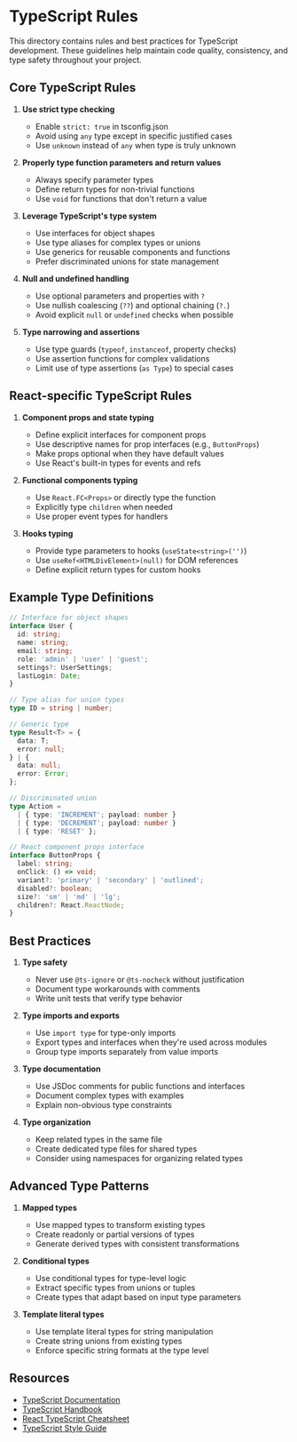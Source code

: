 # TypeScript Rules

This directory contains rules and best practices for TypeScript development. These guidelines help maintain code quality, consistency, and type safety throughout your project.

## Core TypeScript Rules

1. **Use strict type checking**
   - Enable `strict: true` in tsconfig.json
   - Avoid using `any` type except in specific justified cases
   - Use `unknown` instead of `any` when type is truly unknown

2. **Properly type function parameters and return values**
   - Always specify parameter types
   - Define return types for non-trivial functions
   - Use `void` for functions that don't return a value

3. **Leverage TypeScript's type system**
   - Use interfaces for object shapes
   - Use type aliases for complex types or unions
   - Use generics for reusable components and functions
   - Prefer discriminated unions for state management

4. **Null and undefined handling**
   - Use optional parameters and properties with `?`
   - Use nullish coalescing (`??`) and optional chaining (`?.`)
   - Avoid explicit `null` or `undefined` checks when possible

5. **Type narrowing and assertions**
   - Use type guards (`typeof`, `instanceof`, property checks)
   - Use assertion functions for complex validations
   - Limit use of type assertions (`as Type`) to special cases

## React-specific TypeScript Rules

1. **Component props and state typing**
   - Define explicit interfaces for component props
   - Use descriptive names for prop interfaces (e.g., `ButtonProps`)
   - Make props optional when they have default values
   - Use React's built-in types for events and refs

2. **Functional components typing**
   - Use `React.FC<Props>` or directly type the function
   - Explicitly type `children` when needed
   - Use proper event types for handlers

3. **Hooks typing**
   - Provide type parameters to hooks (`useState<string>('')`)
   - Use `useRef<HTMLDivElement>(null)` for DOM references
   - Define explicit return types for custom hooks

## Example Type Definitions

```typescript
// Interface for object shapes
interface User {
  id: string;
  name: string;
  email: string;
  role: 'admin' | 'user' | 'guest';
  settings?: UserSettings;
  lastLogin: Date;
}

// Type alias for union types
type ID = string | number;

// Generic type
type Result<T> = {
  data: T;
  error: null;
} | {
  data: null;
  error: Error;
};

// Discriminated union
type Action = 
  | { type: 'INCREMENT'; payload: number }
  | { type: 'DECREMENT'; payload: number }
  | { type: 'RESET' };

// React component props interface
interface ButtonProps {
  label: string;
  onClick: () => void;
  variant?: 'primary' | 'secondary' | 'outlined';
  disabled?: boolean;
  size?: 'sm' | 'md' | 'lg';
  children?: React.ReactNode;
}
```

## Best Practices

1. **Type safety**
   - Never use `@ts-ignore` or `@ts-nocheck` without justification
   - Document type workarounds with comments
   - Write unit tests that verify type behavior

2. **Type imports and exports**
   - Use `import type` for type-only imports
   - Export types and interfaces when they're used across modules
   - Group type imports separately from value imports

3. **Type documentation**
   - Use JSDoc comments for public functions and interfaces
   - Document complex types with examples
   - Explain non-obvious type constraints

4. **Type organization**
   - Keep related types in the same file
   - Create dedicated type files for shared types
   - Consider using namespaces for organizing related types

## Advanced Type Patterns

1. **Mapped types**
   - Use mapped types to transform existing types
   - Create readonly or partial versions of types
   - Generate derived types with consistent transformations

2. **Conditional types**
   - Use conditional types for type-level logic
   - Extract specific types from unions or tuples
   - Create types that adapt based on input type parameters

3. **Template literal types**
   - Use template literal types for string manipulation
   - Create string unions from existing types
   - Enforce specific string formats at the type level

## Resources

- [TypeScript Documentation](https://www.typescriptlang.org/docs/)
- [TypeScript Handbook](https://www.typescriptlang.org/docs/handbook/intro.html)
- [React TypeScript Cheatsheet](https://react-typescript-cheatsheet.netlify.app/)
- [TypeScript Style Guide](https://google.github.io/styleguide/tsguide.html)